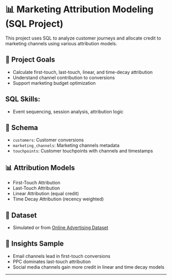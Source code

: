 # 📊 Marketing Attribution Modeling (SQL Project)

This project uses SQL to analyze customer journeys and allocate credit to marketing channels using various attribution models.

## 🎯 Project Goals
- Calculate first-touch, last-touch, linear, and time-decay attribution
- Understand channel contribution to conversions
- Support marketing budget optimization

## SQL Skills: 
- Event sequencing, session analysis, attribution logic

## 🧱 Schema
- `customers`: Customer conversions
- `marketing_channels`: Marketing channels metadata
- `touchpoints`: Customer touchpoints with channels and timestamps

## 📊 Attribution Models
- First-Touch Attribution
- Last-Touch Attribution
- Linear Attribution (equal credit)
- Time Decay Attribution (recency weighted)

## 📁 Dataset
- Simulated or from [Online Advertising Dataset](https://www.kaggle.com/datasets/rohitsahoo/online-advertising)

## 📌 Insights Sample
- Email channels lead in first-touch conversions
- PPC dominates last-touch attribution
- Social media channels gain more credit in linear and time decay models

---
